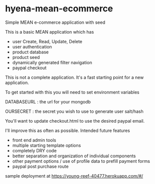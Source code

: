 # hyena-mean-ecommerce
Simple MEAN e-commerce application with seed

This is a basic MEAN application which has

- user Create, Read, Update, Delete
- user authentication
- product database
- product seed
- dynamically generated filter navigation 
- paypal checkout

This is not a complete application. It's a fast starting point for a new application. 

To get started with this you will need to set environment variables 

DATABASEURL : the url for your mongodb

OURSECRET : the secret you wish to use to generate user salt/hash

You'll want to update checkout.html to use the desired paypal email. 

I'll improve this as often as possible. Intended future features 

- front end admin tools
- multiple starting template options
- completely DRY code 
- better separation and organization of individual components
- other payment options / use of profile data to prefill payment forms
- paypal post purchase route

sample deployment at https://young-reef-40477.herokuapp.com/#/
